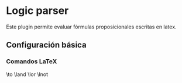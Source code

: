 # Logic parser
Este plugin permite evaluar fórmulas proposicionales escritas en latex. 

## Configuración básica
### Comandos LaTeX
\to
\land
\lor
\lnot
